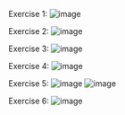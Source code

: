 Exercise 1:
![image](https://github.com/user-attachments/assets/c8530e25-b5ca-462c-98f3-0a75c12c0179)

Exercise 2:
![image](https://github.com/user-attachments/assets/fccd57cd-672e-4f61-9cb1-5616d37508b3)

Exercise 3:
![image](https://github.com/user-attachments/assets/87fe24c5-d662-4fd7-9332-0b413aa5bf42)

Exercise 4:
![image](https://github.com/user-attachments/assets/1200f022-4cf6-4808-897c-0422af703f2c)

Exercise 5:
![image](https://github.com/user-attachments/assets/437962c8-b484-4c02-9bff-fcd104bd9d84)
![image](https://github.com/user-attachments/assets/dc011e77-fdb0-403b-b461-70acb3497d40)

Exercise 6:
![image](https://github.com/user-attachments/assets/dc10dc25-5d72-4c45-90c8-8e59fef794d8)







